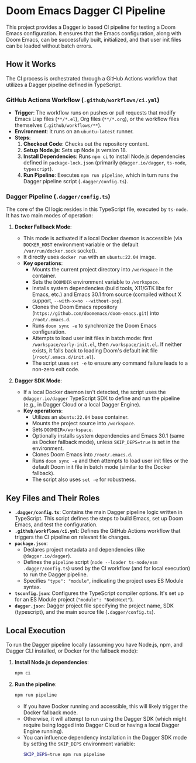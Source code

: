 # Doom Emacs Dagger CI Pipeline

This project provides a Dagger.io based CI pipeline for testing a Doom Emacs configuration. It ensures that the Emacs configuration, along with Doom Emacs, can be successfully built, initialized, and that user init files can be loaded without batch errors.

## How it Works

The CI process is orchestrated through a GitHub Actions workflow that utilizes a Dagger pipeline defined in TypeScript.

### GitHub Actions Workflow (`.github/workflows/ci.yml`)

-   **Trigger**: The workflow runs on pushes or pull requests that modify Emacs Lisp files (`**/*.el`), Org files (`**/*.org`), or the workflow files themselves (`.github/workflows/**`).
-   **Environment**: It runs on an `ubuntu-latest` runner.
-   **Steps**:
    1.  **Checkout Code**: Checks out the repository content.
    2.  **Setup Node.js**: Sets up Node.js version 18.
    3.  **Install Dependencies**: Runs `npm ci` to install Node.js dependencies defined in `package-lock.json` (primarily `@dagger.io/dagger`, `ts-node`, `typescript`).
    4.  **Run Pipeline**: Executes `npm run pipeline`, which in turn runs the Dagger pipeline script (`.dagger/config.ts`).

### Dagger Pipeline (`.dagger/config.ts`)

The core of the CI logic resides in this TypeScript file, executed by `ts-node`. It has two main modes of operation:

1.  **Docker Fallback Mode**:
    -   This mode is activated if a local Docker daemon is accessible (via `DOCKER_HOST` environment variable or the default `/var/run/docker.sock` socket).
    -   It directly uses `docker run` with an `ubuntu:22.04` image.
    -   **Key operations**:
        -   Mounts the current project directory into `/workspace` in the container.
        -   Sets the `DOOMDIR` environment variable to `/workspace`.
        -   Installs system dependencies (build tools, X11/GTK libs for Emacs, etc.) and Emacs 30.1 from source (compiled without X support, `--with-x=no --without-pop`).
        -   Clones the Doom Emacs repository (`https://github.com/doomemacs/doom-emacs.git`) into `/root/.emacs.d`.
        -   Runs `doom sync -e` to synchronize the Doom Emacs configuration.
        -   Attempts to load user init files in batch mode: first `/workspace/early-init.el`, then `/workspace/init.el`. If neither exists, it falls back to loading Doom's default init file (`/root/.emacs.d/init.el`).
        -   The script uses `set -e` to ensure any command failure leads to a non-zero exit code.

2.  **Dagger SDK Mode**:
    -   If a local Docker daemon isn't detected, the script uses the `@dagger.io/dagger` TypeScript SDK to define and run the pipeline (e.g., in Dagger Cloud or a local Dagger Engine).
    -   **Key operations**:
        -   Utilizes an `ubuntu:22.04` base container.
        -   Mounts the project source into `/workspace`.
        -   Sets `DOOMDIR=/workspace`.
        -   Optionally installs system dependencies and Emacs 30.1 (same as Docker fallback mode), unless `SKIP_DEPS=true` is set in the environment.
        -   Clones Doom Emacs into `/root/.emacs.d`.
        -   Runs `doom sync -e` and then attempts to load user init files or the default Doom init file in batch mode (similar to the Docker fallback).
        -   The script also uses `set -e` for robustness.

## Key Files and Their Roles

-   **`.dagger/config.ts`**: Contains the main Dagger pipeline logic written in TypeScript. This script defines the steps to build Emacs, set up Doom Emacs, and test the configuration.
-   **`.github/workflows/ci.yml`**: Defines the GitHub Actions workflow that triggers the CI pipeline on relevant file changes.
-   **`package.json`**:
    -   Declares project metadata and dependencies (like `@dagger.io/dagger`).
    -   Defines the `pipeline` script (`node --loader ts-node/esm .dagger/config.ts`) used by the CI workflow (and for local execution) to run the Dagger pipeline.
    -   Specifies `"type": "module"`, indicating the project uses ES Module syntax.
-   **`tsconfig.json`**: Configures the TypeScript compiler options. It's set up for an ES Module project (`"module": "NodeNext"`).
-   **`dagger.json`**: Dagger project file specifying the project name, SDK (typescript), and the main source file (`.dagger/config.ts`).

## Local Execution

To run the Dagger pipeline locally (assuming you have Node.js, npm, and Dagger CLI installed, or Docker for the fallback mode):

1.  **Install Node.js dependencies**:
    ```bash
    npm ci
    ```
2.  **Run the pipeline**:
    ```bash
    npm run pipeline
    ```
    -   If you have Docker running and accessible, this will likely trigger the Docker fallback mode.
    -   Otherwise, it will attempt to run using the Dagger SDK (which might require being logged into Dagger Cloud or having a local Dagger Engine running).
    -   You can influence dependency installation in the Dagger SDK mode by setting the `SKIP_DEPS` environment variable:
        ```bash
        SKIP_DEPS=true npm run pipeline
        ```
